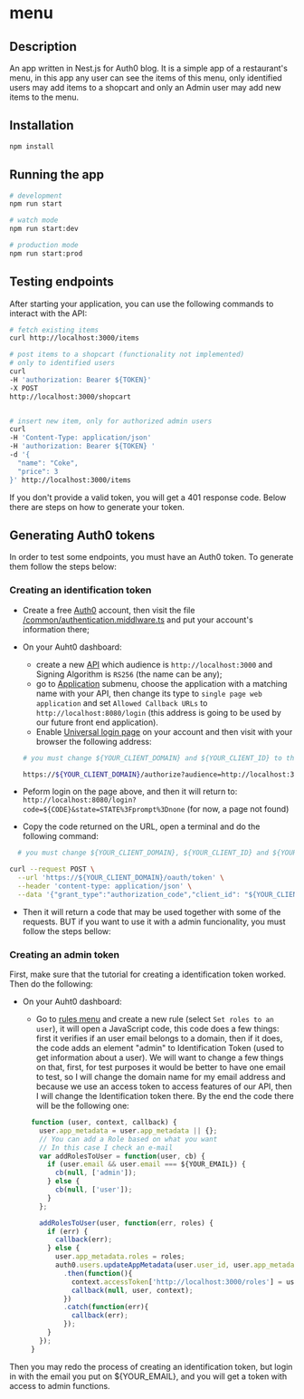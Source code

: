 # menu

## Description

An app written in Nest.js for Auth0 blog. It is a simple app of a restaurant's menu, in this app any user can see the items of this menu, only identified users may add items to a shopcart and only an Admin user may add new items to the menu.

## Installation

```bash
npm install
```

## Running the app

```bash
# development
npm run start

# watch mode
npm run start:dev

# production mode
npm run start:prod
```


## Testing endpoints

After starting your application, you can use the following commands to interact with the API:

```bash
# fetch existing items
curl http://localhost:3000/items

# post items to a shopcart (functionality not implemented)
# only to identified users
curl 
-H 'authorization: Bearer ${TOKEN}'
-X POST 
http://localhost:3000/shopcart


# insert new item, only for authorized admin users
curl
-H 'Content-Type: application/json'
-H 'authorization: Bearer ${TOKEN} '
-d '{
  "name": "Coke",
  "price": 3
}' http://localhost:3000/items
```
If you don't provide a valid token, you will get a 401 response code. Below there are steps on how to generate your token.

## Generating Auth0 tokens

In order to test some endpoints, you must have an Auth0 token. To generate them follow the steps below:

### Creating an identification token

* Create a free [Auth0](auth0.com) account, then visit the file [/common/authentication.middlware.ts](../blob/master/src/common/authentication.middleware.ts) and put your account's information there;
* On your Auht0 dashboard:
  *  create a new [API](https://manage.auth0.com/#/apis) which audience is `http://localhost:3000` and Signing Algorithm is `RS256` (the name can be any);
  * go to [Application](https://manage.auth0.com/#/applications) submenu, choose the application with a matching name with your API, then change its type to `single page web application` and set  `Allowed Callback URLs` to `http://localhost:8080/login` (this address is going to be used by our future front end application).
  * Enable [Universal login page](https://auth0.com/docs/hosted-pages/login) on your account and then visit with your browser the following address:

  ```bash
  # you must change ${YOUR_CLIENT_DOMAIN} and ${YOUR_CLIENT_ID} to the information available on your auth0 dashboard

  https://${YOUR_CLIENT_DOMAIN}/authorize?audience=http://localhost:3000&scope=SCOPE&response_type=code&client_id=${YOUR_CLIENT_ID}&redirect_uri=http://localhost:8080/login&state=STATE?prompt=none

  ```
* Peform login on the page above, and then it will return to: `http://localhost:8080/login?code=${CODE}&state=STATE%3Fprompt%3Dnone` (for now, a page not found)
* Copy the code returned on the URL, open a terminal and do the following command:

```bash
  # you must change ${YOUR_CLIENT_DOMAIN}, ${YOUR_CLIENT_ID} and ${YOUR_CLIENT_SECRET} to the information available on your auth0 dashboard, and ${CODE} to the code found in the last step.

curl --request POST \
  --url 'https://${YOUR_CLIENT_DOMAIN}/oauth/token' \
  --header 'content-type: application/json' \
  --data '{"grant_type":"authorization_code","client_id": "${YOUR_CLIENT_ID}","client_secret": "${YOUR_CLIENT_SECRET}","code": "${CODE}","redirect_uri": "http://localhost:8080"}'

```

* Then it will return a code that may be used together with some of the requests. BUT if you want to use it with a admin funcionality, you must follow the steps bellow:

### Creating an admin token

First, make sure that the tutorial for creating a identification token worked. Then do the following:

* On your Auht0 dashboard:
  * Go to [rules menu](https://manage.auth0.com/#/rules) and create a new rule (select `Set roles to an user`), it will open a JavaScript code, this code does a few things: first it verifies if an user email belongs to a domain, then if it does, the code adds an element "admin" to Identification Token (used to get information about a user). We will want to change a few things on that, first, for test purposes it would be better to have one email to test, so I will change the domain name for my email address and because we use an access token to access features of our API, then I will change the Identification token there. By the end the code there will be the following one:

  ```javascript
    function (user, context, callback) {
      user.app_metadata = user.app_metadata || {};
      // You can add a Role based on what you want
      // In this case I check an e-mail
      var addRolesToUser = function(user, cb) {
        if (user.email && user.email === ${YOUR_EMAIL}) {
          cb(null, ['admin']);
        } else {
          cb(null, ['user']);
        }
      };

      addRolesToUser(user, function(err, roles) {
        if (err) {
          callback(err);
        } else {
          user.app_metadata.roles = roles;
          auth0.users.updateAppMetadata(user.user_id, user.app_metadata)
            .then(function(){
              context.accessToken['http://localhost:3000/roles'] = user.app_metadata.roles;
              callback(null, user, context);
            })
            .catch(function(err){
              callback(err);
            });
        }
      });
    }
  ```
Then you may redo the process of creating an identification token, but login in with the email you put on ${YOUR_EMAIL}, and you will get a token with access to admin functions.



